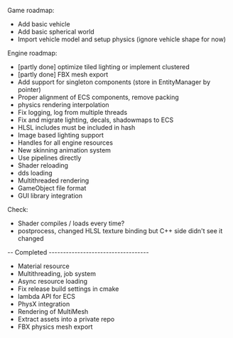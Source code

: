 Game roadmap:
- Add basic vehicle
- Add basic spherical world
- Import vehicle model and setup physics (ignore vehicle shape for now)

Engine roadmap:
- [partly done] optimize tiled lighting or implement clustered
- [partly done] FBX mesh export
- Add support for singleton components (store in EntityManager by pointer)
- Proper alignment of ECS components, remove packing
- physics rendering interpolation
- Fix logging, log from multiple threads
- Fix and migrate lighting, decals, shadowmaps to ECS
- HLSL includes must be included in hash
- Image based lighting support
- Handles for all engine resources
- New skinning animation system
- Use pipelines directly
- Shader reloading
- dds loading
- Multithreaded rendering
- GameObject file format
- GUI library integration

Check:
- Shader compiles / loads every time?
- postprocess, changed HLSL texture binding but C++ side didn't see it changed

-- Completed -----------------------------------

+ Material resource
+ Multithreading, job system
+ Async resource loading
+ Fix release build settings in cmake
+ lambda API for ECS
+ PhysX integration 
+ Rendering of MultiMesh
+ Extract assets into a private repo
+ FBX physics mesh export